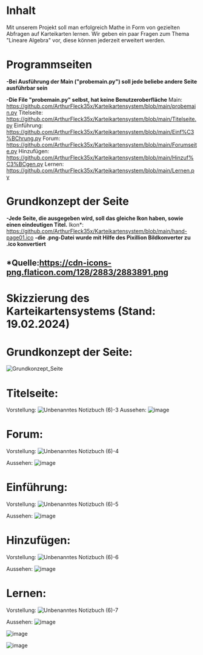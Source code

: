 # Inhalt
Mit unserem Projekt soll man erfolgreich Mathe in Form von gezielten Abfragen auf Karteikarten lernen. Wir geben ein paar Fragen zum Thema "Lineare Algebra" vor, diese können jederzeit erweitert werden.   


# Programmseiten 
**-Bei Ausführung der Main ("probemain.py") soll jede beliebe andere Seite ausführbar sein**

**-Die File "probemain.py" selbst, hat keine Benutzeroberfläche**
Main: https://github.com/ArthurFleck35x/Karteikartensystem/blob/main/probemain.py
Titelseite: https://github.com/ArthurFleck35x/Karteikartensystem/blob/main/Titelseite.py
Einführung: https://github.com/ArthurFleck35x/Karteikartensystem/blob/main/Einf%C3%BChrung.py
Forum: https://github.com/ArthurFleck35x/Karteikartensystem/blob/main/Forumseite.py
Hinzufügen: https://github.com/ArthurFleck35x/Karteikartensystem/blob/main/Hinzuf%C3%BCgen.py
Lernen: https://github.com/ArthurFleck35x/Karteikartensystem/blob/main/Lernen.py


# Grundkonzept der Seite
**-Jede Seite, die ausgegeben wird, soll das gleiche Ikon haben, sowie einen eindeutigen Titel.** 
Ikon*: https://github.com/ArthurFleck35x/Karteikartensystem/blob/main/hand-page01.ico
**-die .png-Datei wurde mit Hilfe des Pixillion Bildkonverter zu .ico konvertiert** 
## *Quelle:https://cdn-icons-png.flaticon.com/128/2883/2883891.png


# Skizzierung des Karteikartensystems (Stand: 19.02.2024)

# Grundkonzept der Seite:
![Grundkonzept_Seite](https://github.com/ArthurFleck35x/Karteikartensystem/assets/152798623/19e8ad93-6b77-4842-a40e-628170f26ad9)

# Titelseite:
Vorstellung:
![Unbenanntes Notizbuch (6)-3](https://github.com/ArthurFleck35x/Karteikartensystem/assets/152798623/8c561f02-4a61-4628-8903-5967c3be693c)
Aussehen:
![image](https://github.com/ArthurFleck35x/Karteikartensystem/assets/152798623/2fbd0839-d138-4cab-8d2e-839848519b44)

# Forum:
Vorstellung:
![Unbenanntes Notizbuch (6)-4](https://github.com/ArthurFleck35x/Karteikartensystem/assets/152798623/fd5a1449-20f4-4e70-8a53-aba18e9b0fc9)

Aussehen:
![image](https://github.com/ArthurFleck35x/Karteikartensystem/assets/152798623/baa78c7c-ebac-4d14-b069-a70b043debac)

# Einführung:
Vorstellung:
![Unbenanntes Notizbuch (6)-5](https://github.com/ArthurFleck35x/Karteikartensystem/assets/152798623/aaaf4e4c-5a46-4fe6-abf7-fe9812828aa1)

Aussehen:
![image](https://github.com/ArthurFleck35x/Karteikartensystem/assets/152798623/ec9ae81d-7144-4aaf-80f7-715041fadcd9)

# Hinzufügen:
Vorstellung:
![Unbenanntes Notizbuch (6)-6](https://github.com/ArthurFleck35x/Karteikartensystem/assets/152798623/ba8aa6cf-c9d2-44e7-bcd0-75ce3c45e5d2)

Aussehen:
![image](https://github.com/ArthurFleck35x/Karteikartensystem/assets/152798623/46c7f37b-89d5-468c-bd1c-d8c763254478)

# Lernen:
Vorstellung:
![Unbenanntes Notizbuch (6)-7](https://github.com/ArthurFleck35x/Karteikartensystem/assets/152798623/597a82c3-259d-49bb-a89a-96d11276130e)

Aussehen:
![image](https://github.com/ArthurFleck35x/Karteikartensystem/assets/152798623/b3b03c9c-cdef-4244-b23b-c96f9573b118)

![image](https://github.com/ArthurFleck35x/Karteikartensystem/assets/152798623/f7a10b5d-dae6-4f14-ae25-477d15cb660b)

![image](https://github.com/ArthurFleck35x/Karteikartensystem/assets/152798623/8f3ba53c-5a30-4c72-a62b-21bfb27c8d9c)


